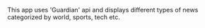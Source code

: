 This app uses 'Guardian' api and displays different types of news categorized by world, sports, tech etc.
